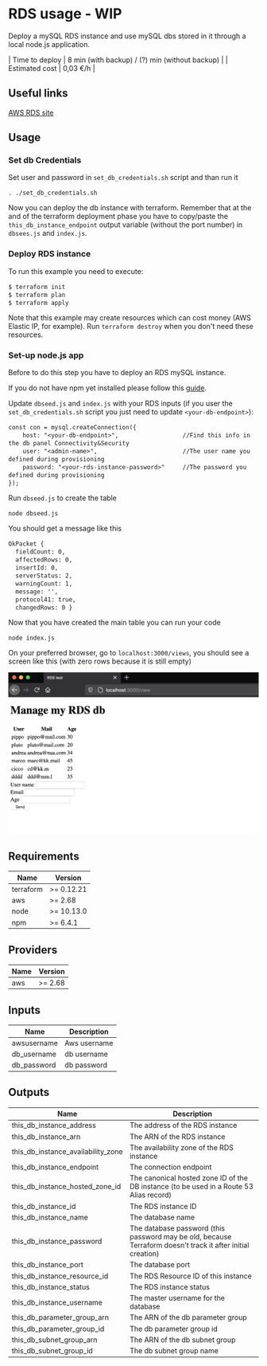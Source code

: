# RDS usage - WIP

Deploy a mySQL RDS instance and use mySQL dbs stored in it through a local node.js application.

| Time to deploy | 8 min (with backup) / (?) min (without backup) |
| Estimated cost | 0,03 €/h |

## Useful links

[AWS RDS site](https://docs.aws.amazon.com/rds/index.html?nc2=h_ql_doc_rds)

## Usage

### Set db Credentials

Set user and password in `set_db_credentials.sh` script and than run it
```
. ./set_db_credentials.sh
```

Now you can deploy the db instance with terraform. Remember that at the and of the terraform deployment phase you have to copy/paste the `this_db_instance_endpoint` output variable (without the port number) in `dbsees.js` and `index.js`.

### Deploy RDS instance

To run this example you need to execute:

```
$ terraform init
$ terraform plan
$ terraform apply
```

Note that this example may create resources which can cost money (AWS Elastic IP, for example). Run `terraform destroy` when you don't need these resources.

### Set-up node.js app

Before to do this step you have to deploy an RDS mySQL instance.

If you do not have npm yet installed please follow this [guide](https://docs.npmjs.com/downloading-and-installing-node-js-and-npm).

Update `dbseed.js` and `index.js` with your RDS inputs (if you user the `set_db_credentials.sh` script you just need to update `<your-db-endpoint>`):
```
const con = mysql.createConnection({
    host: "<your-db-endpoint>",                  //Find this info in the db panel Connectivity&Security
    user: "<admin-name>",                        //The user name you defined during provisioning
    password: "<your-rds-instance-password>"     //The password you defined during provisioning
});
```
Run `dbseed.js` to create the table
```
node dbseed.js
```
You should get a message like this
```
OkPacket {
  fieldCount: 0,
  affectedRows: 0,
  insertId: 0,
  serverStatus: 2,
  warningCount: 1,
  message: '',
  protocol41: true,
  changedRows: 0 }
```
Now that you have created the main table you can run your code
```
node index.js
```
On your preferred browser, go to `localhost:3000/views`, you should see a screen like this (with zero rows because it is still empty)

![appview](./images/appview.png)

<!-- BEGINNING OF PRE-COMMIT-TERRAFORM DOCS HOOK -->
## Requirements

| Name | Version |
|------|---------|
| terraform | >= 0.12.21 |
| aws | >= 2.68 |
| node | >= 10.13.0 |
| npm | >= 6.4.1 |

## Providers

| Name | Version |
|------|---------|
| aws | >= 2.68 |

## Inputs

| Name | Description |
|------|---------|
| awsusername | Aws username |
| db_username | db username |
| db_password | db password |

## Outputs

| Name | Description |
|------|-------------|
| this\_db\_instance\_address | The address of the RDS instance |
| this\_db\_instance\_arn | The ARN of the RDS instance |
| this\_db\_instance\_availability\_zone | The availability zone of the RDS instance |
| this\_db\_instance\_endpoint | The connection endpoint |
| this\_db\_instance\_hosted\_zone\_id | The canonical hosted zone ID of the DB instance (to be used in a Route 53 Alias record) |
| this\_db\_instance\_id | The RDS instance ID |
| this\_db\_instance\_name | The database name |
| this\_db\_instance\_password | The database password (this password may be old, because Terraform doesn't track it after initial creation) |
| this\_db\_instance\_port | The database port |
| this\_db\_instance\_resource\_id | The RDS Resource ID of this instance |
| this\_db\_instance\_status | The RDS instance status |
| this\_db\_instance\_username | The master username for the database |
| this\_db\_parameter\_group\_arn | The ARN of the db parameter group |
| this\_db\_parameter\_group\_id | The db parameter group id |
| this\_db\_subnet\_group\_arn | The ARN of the db subnet group |
| this\_db\_subnet\_group\_id | The db subnet group name |


<!-- END OF PRE-COMMIT-TERRAFORM DOCS HOOK -->
